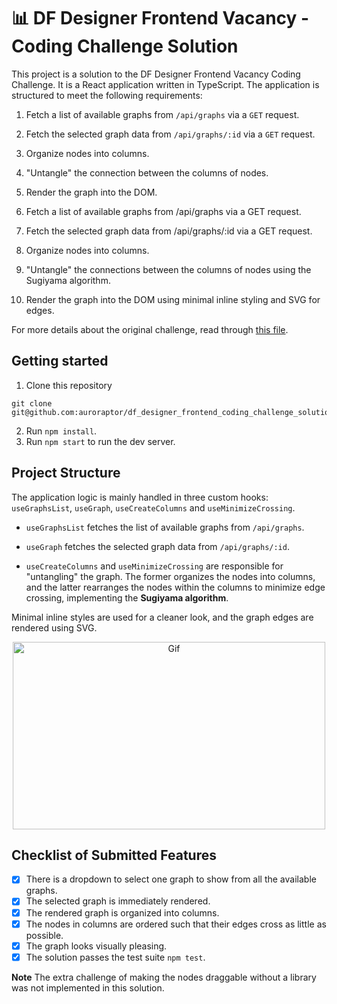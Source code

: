 # 📊 DF Designer Frontend Vacancy - Coding Challenge Solution

This project is a solution to the DF Designer Frontend Vacancy Coding Challenge. It is a React application written in TypeScript. The application is structured to meet the following requirements:

1. Fetch a list of available graphs from `/api/graphs` via a `GET` request.
2. Fetch the selected graph data from `/api/graphs/:id` via a `GET` request.
3. Organize nodes into columns.
4. "Untangle" the connection between the columns of nodes.
5. Render the graph into the DOM.

1. Fetch a list of available graphs from /api/graphs via a GET request.
2. Fetch the selected graph data from /api/graphs/:id via a GET request.
3. Organize nodes into columns.
4. "Untangle" the connections between the columns of nodes using the Sugiyama algorithm.
5. Render the graph into the DOM using minimal inline styling and SVG for edges.

For more details about the original challenge, read through [this file](https://github.com/mablin7/df_designer_frontend_test).

## Getting started

1. Clone this repository 
```
git clone git@github.com:auroraptor/df_designer_frontend_coding_challenge_solution.git
```
2. Run `npm install`.
3. Run `npm start` to run the dev server.

## Project Structure
The application logic is mainly handled in three custom hooks: `useGraphsList`, `useGraph`, `useCreateColumns` and `useMinimizeCrossing`.

- `useGraphsList` fetches the list of available graphs from `/api/graphs`.

- `useGraph` fetches the selected graph data from `/api/graphs/:id`.

- `useCreateColumns` and `useMinimizeCrossing` are responsible for "untangling" the graph. The former organizes the nodes into columns, and the latter rearranges the nodes within the columns to minimize edge crossing, implementing the **Sugiyama algorithm**.

Minimal inline styles are used for a cleaner look, and the graph edges are rendered using SVG.

<p align="center">
  <img src="https://media.giphy.com/media/v1.Y2lkPTc5MGI3NjExaTlzcW8xeTdqNzZkZHNneGxicjZlYzQ0eW85OXhtZXVkZXFmc2R5YSZlcD12MV9pbnRlcm5hbF9naWZfYnlfaWQmY3Q9Zw/G2z3s4hBJHcCcLdNof/giphy.gif" alt="Gif" style="width: 500px; height: 300px;">
</p>

## Checklist of Submitted Features
  - [x] There is a dropdown to select one graph to show from all the available graphs.
   - [x] The selected graph is immediately rendered.
   - [x] The rendered graph is organized into columns.
   - [x] The nodes in columns are ordered such that their edges cross as little as possible.
   - [x] The graph looks visually pleasing.
   - [x] The solution passes the test suite `npm test`.

**Note**
The extra challenge of making the nodes draggable without a library was not implemented in this solution.
